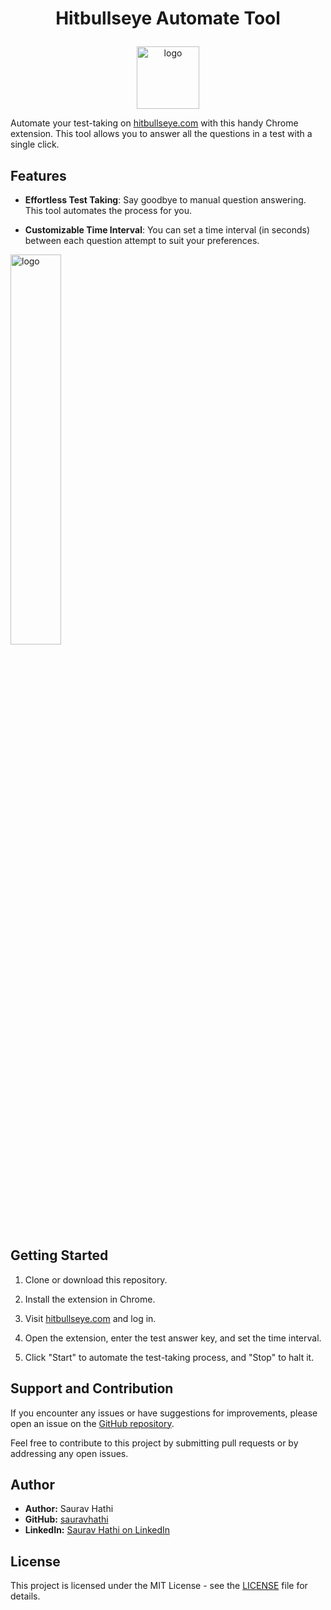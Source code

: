 # <p align="center">Hitbullseye Automate Tool</p>

<p align="center">

  <img src="https://github.com/sauravhathi/Hitbullseye-Automate-Tool/assets/61316762/62a59bfc-7e7d-4858-a69c-e3b4b5247b8f" alt="logo" style="width: 100px">

</p>

Automate your test-taking on [hitbullseye.com](https://www.hitbullseye.com/) with this handy Chrome extension. This tool allows you to answer all the questions in a test with a single click. 

## Features

- **Effortless Test Taking**: Say goodbye to manual question answering. This tool automates the process for you.

- **Customizable Time Interval**: You can set a time interval (in seconds) between each question attempt to suit your preferences.

 <img src="https://github.com/sauravhathi/Hitbullseye-Automate-Tool/assets/61316762/64911ced-64d3-4e49-a9fa-b2e653021dbd" alt="logo" style="width: 40%">

## Getting Started

1. Clone or download this repository.

2. Install the extension in Chrome.

3. Visit [hitbullseye.com](https://www.hitbullseye.com/) and log in.

4. Open the extension, enter the test answer key, and set the time interval.

5. Click "Start" to automate the test-taking process, and "Stop" to halt it.

## Support and Contribution

If you encounter any issues or have suggestions for improvements, please open an issue on the [GitHub repository](https://github.com/sauravhathi/Hitbullseye-Automate-Tool/issues).

Feel free to contribute to this project by submitting pull requests or by addressing any open issues.

## Author

- **Author:** Saurav Hathi
- **GitHub:** [sauravhathi](https://github.com/sauravhathi)
- **LinkedIn:** [Saurav Hathi on LinkedIn](https://www.linkedin.com/in/sauravhathi)

## License

This project is licensed under the MIT License - see the [LICENSE](https://github.com/sauravhathi/Hitbullseye-Automate-Tool/blob/main/LICENSE) file for details.
